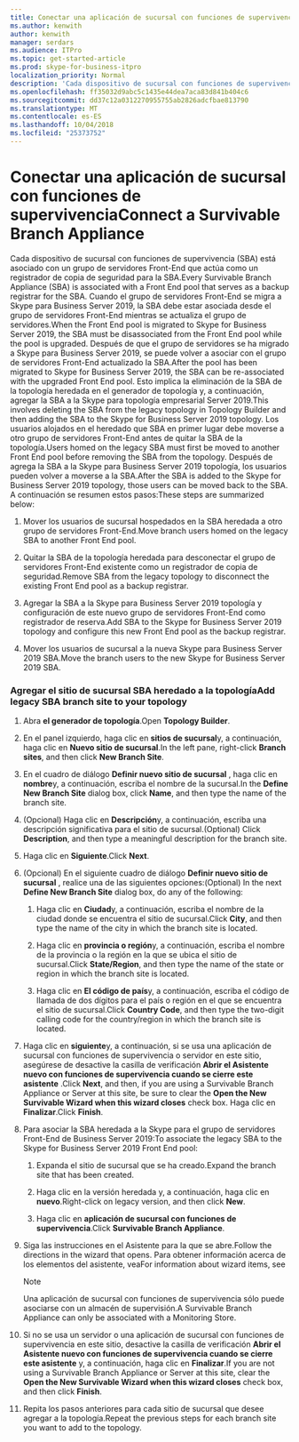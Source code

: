 ```yaml
---
title: Conectar una aplicación de sucursal con funciones de supervivencia
ms.author: kenwith
author: kenwith
manager: serdars
ms.audience: ITPro
ms.topic: get-started-article
ms.prod: skype-for-business-itpro
localization_priority: Normal
description: 'Cada dispositivo de sucursal con funciones de supervivencia (SBA) está asociado con un grupo de servidores Front-End que actúa como un registrador de reserva para la SBA. Cuando el Front-End de grupo de servidores se migra a Skype para Business Server 2019, la SBA debe estar asociado al grupo de servidores Front-End mientras se actualiza el grupo de servidores, una vez que el grupo de servidores se ha migrado a Skype para Business Server 2019, la SBA puede asociarse volver a la actualizada E front- grupo de servidores de ND. Esto implica la eliminación de la SBA de la topología heredada en el generador de topología y, a continuación, agregar la SBA a la Skype para topología empresarial Server 2019. Los usuarios alojados en el heredado que SBA en primer lugar debe moverse a otro grupo de servidores Front-End antes de quitar la SBA de la topología. Una vez que se agrega la SBA a la Skype para Business Server 2019 topología, los usuarios pueden, a continuación, volver a moverse a la SBA. A continuación se resumen estos pasos:'
ms.openlocfilehash: ff35032d9abc5c1435e44dea7aca83d841b404c6
ms.sourcegitcommit: dd37c12a0312270955755ab2826adcfbae813790
ms.translationtype: MT
ms.contentlocale: es-ES
ms.lasthandoff: 10/04/2018
ms.locfileid: "25373752"
---
```

# <a name="connect-a-survivable-branch-appliance"></a><span data-ttu-id="fb77c-108">Conectar una aplicación de sucursal con funciones de supervivencia</span><span class="sxs-lookup"><span data-stu-id="fb77c-108">Connect a Survivable Branch Appliance</span></span>

<span data-ttu-id="fb77c-109">Cada dispositivo de sucursal con funciones de supervivencia (SBA) está asociado con un grupo de servidores Front-End que actúa como un registrador de copia de seguridad para la SBA.</span><span class="sxs-lookup"><span data-stu-id="fb77c-109">Every Survivable Branch Appliance (SBA) is associated with a Front End pool that serves as a backup registrar for the SBA.</span></span> <span data-ttu-id="fb77c-110">Cuando el grupo de servidores Front-End se migra a Skype para Business Server 2019, la SBA debe estar asociada desde el grupo de servidores Front-End mientras se actualiza el grupo de servidores.</span><span class="sxs-lookup"><span data-stu-id="fb77c-110">When the Front End pool is migrated to Skype for Business Server 2019, the SBA must be disassociated from the Front End pool while the pool is upgraded.</span></span> <span data-ttu-id="fb77c-111">Después de que el grupo de servidores se ha migrado a Skype para Business Server 2019, se puede volver a asociar con el grupo de servidores Front-End actualizado la SBA.</span><span class="sxs-lookup"><span data-stu-id="fb77c-111">After the pool has been migrated to Skype for Business Server 2019, the SBA can be re-associated with the upgraded Front End pool.</span></span> <span data-ttu-id="fb77c-112">Esto implica la eliminación de la SBA de la topología heredada en el generador de topología y, a continuación, agregar la SBA a la Skype para topología empresarial Server 2019.</span><span class="sxs-lookup"><span data-stu-id="fb77c-112">This involves deleting the SBA from the legacy topology in Topology Builder and then adding the SBA to the Skype for Business Server 2019 topology.</span></span> <span data-ttu-id="fb77c-113">Los usuarios alojados en el heredado que SBA en primer lugar debe moverse a otro grupo de servidores Front-End antes de quitar la SBA de la topología.</span><span class="sxs-lookup"><span data-stu-id="fb77c-113">Users homed on the legacy SBA must first be moved to another Front End pool before removing the SBA from the topology.</span></span> <span data-ttu-id="fb77c-114">Después de agrega la SBA a la Skype para Business Server 2019 topología, los usuarios pueden volver a moverse a la SBA.</span><span class="sxs-lookup"><span data-stu-id="fb77c-114">After the SBA is added to the Skype for Business Server 2019 topology, those users can be moved back to the SBA.</span></span> <span data-ttu-id="fb77c-115">A continuación se resumen estos pasos:</span><span class="sxs-lookup"><span data-stu-id="fb77c-115">These steps are summarized below:</span></span>
  
1. <span data-ttu-id="fb77c-116">Mover los usuarios de sucursal hospedados en la SBA heredada a otro grupo de servidores Front-End.</span><span class="sxs-lookup"><span data-stu-id="fb77c-116">Move branch users homed on the legacy SBA to another Front End pool.</span></span>
    
2. <span data-ttu-id="fb77c-117">Quitar la SBA de la topología heredada para desconectar el grupo de servidores Front-End existente como un registrador de copia de seguridad.</span><span class="sxs-lookup"><span data-stu-id="fb77c-117">Remove SBA from the legacy topology to disconnect the existing Front End pool as a backup registrar.</span></span>
    
3. <span data-ttu-id="fb77c-118">Agregar la SBA a la Skype para Business Server 2019 topología y configuración de este nuevo grupo de servidores Front-End como registrador de reserva.</span><span class="sxs-lookup"><span data-stu-id="fb77c-118">Add SBA to the Skype for Business Server 2019 topology and configure this new Front End pool as the backup registrar.</span></span> 
    
4. <span data-ttu-id="fb77c-119">Mover los usuarios de sucursal a la nueva Skype para Business Server 2019 SBA.</span><span class="sxs-lookup"><span data-stu-id="fb77c-119">Move the branch users to the new Skype for Business Server 2019 SBA.</span></span>
    
### <a name="add-legacy-sba-branch-site-to-your-topology"></a><span data-ttu-id="fb77c-120">Agregar el sitio de sucursal SBA heredado a la topología</span><span class="sxs-lookup"><span data-stu-id="fb77c-120">Add legacy SBA branch site to your topology</span></span>

1. <span data-ttu-id="fb77c-121">Abra **el generador de topología**.</span><span class="sxs-lookup"><span data-stu-id="fb77c-121">Open **Topology Builder**.</span></span>
    
2. <span data-ttu-id="fb77c-122">En el panel izquierdo, haga clic en **sitios de sucursal**y, a continuación, haga clic en **Nuevo sitio de sucursal**.</span><span class="sxs-lookup"><span data-stu-id="fb77c-122">In the left pane, right-click **Branch sites**, and then click **New Branch Site**.</span></span>
    
3. <span data-ttu-id="fb77c-123">En el cuadro de diálogo **Definir nuevo sitio de sucursal** , haga clic en **nombre**y, a continuación, escriba el nombre de la sucursal.</span><span class="sxs-lookup"><span data-stu-id="fb77c-123">In the **Define New Branch Site** dialog box, click **Name**, and then type the name of the branch site.</span></span>
    
4. <span data-ttu-id="fb77c-124">(Opcional) Haga clic en **Descripción**y, a continuación, escriba una descripción significativa para el sitio de sucursal.</span><span class="sxs-lookup"><span data-stu-id="fb77c-124">(Optional) Click **Description**, and then type a meaningful description for the branch site.</span></span>
    
5. <span data-ttu-id="fb77c-125">Haga clic en **Siguiente**.</span><span class="sxs-lookup"><span data-stu-id="fb77c-125">Click **Next**.</span></span>
    
6. <span data-ttu-id="fb77c-126">(Opcional) En el siguiente cuadro de diálogo **Definir nuevo sitio de sucursal** , realice una de las siguientes opciones:</span><span class="sxs-lookup"><span data-stu-id="fb77c-126">(Optional) In the next **Define New Branch Site** dialog box, do any of the following:</span></span> 
    
    1. <span data-ttu-id="fb77c-127">Haga clic en **Ciudad**y, a continuación, escriba el nombre de la ciudad donde se encuentra el sitio de sucursal.</span><span class="sxs-lookup"><span data-stu-id="fb77c-127">Click **City**, and then type the name of the city in which the branch site is located.</span></span>
    
    2. <span data-ttu-id="fb77c-128">Haga clic en **provincia o región**y, a continuación, escriba el nombre de la provincia o la región en la que se ubica el sitio de sucursal.</span><span class="sxs-lookup"><span data-stu-id="fb77c-128">Click **State/Region**, and then type the name of the state or region in which the branch site is located.</span></span>
    
    3. <span data-ttu-id="fb77c-129">Haga clic en **El código de país**y, a continuación, escriba el código de llamada de dos dígitos para el país o región en el que se encuentra el sitio de sucursal.</span><span class="sxs-lookup"><span data-stu-id="fb77c-129">Click **Country Code**, and then type the two-digit calling code for the country/region in which the branch site is located.</span></span>
    
7. <span data-ttu-id="fb77c-130">Haga clic en **siguiente**y, a continuación, si se usa una aplicación de sucursal con funciones de supervivencia o servidor en este sitio, asegúrese de desactive la casilla de verificación **Abrir el Asistente nuevo con funciones de supervivencia cuando se cierre este asistente** .</span><span class="sxs-lookup"><span data-stu-id="fb77c-130">Click **Next**, and then, if you are using a Survivable Branch Appliance or Server at this site, be sure to clear the **Open the New Survivable Wizard when this wizard closes** check box.</span></span> <span data-ttu-id="fb77c-131">Haga clic en **Finalizar**.</span><span class="sxs-lookup"><span data-stu-id="fb77c-131">Click **Finish**.</span></span>
    
8. <span data-ttu-id="fb77c-132">Para asociar la SBA heredada a la Skype para el grupo de servidores Front-End de Business Server 2019:</span><span class="sxs-lookup"><span data-stu-id="fb77c-132">To associate the legacy SBA to the Skype for Business Server 2019 Front End pool:</span></span>
    
    1. <span data-ttu-id="fb77c-133">Expanda el sitio de sucursal que se ha creado.</span><span class="sxs-lookup"><span data-stu-id="fb77c-133">Expand the branch site that has been created.</span></span> 
    
    2. <span data-ttu-id="fb77c-134">Haga clic en la versión heredada y, a continuación, haga clic en **nuevo**.</span><span class="sxs-lookup"><span data-stu-id="fb77c-134">Right-click on legacy version, and then click **New**.</span></span>
    
    3. <span data-ttu-id="fb77c-135">Haga clic en **aplicación de sucursal con funciones de supervivencia**.</span><span class="sxs-lookup"><span data-stu-id="fb77c-135">Click **Survivable Branch Appliance**.</span></span>
    
9. <span data-ttu-id="fb77c-136">Siga las instrucciones en el Asistente para la que se abre.</span><span class="sxs-lookup"><span data-stu-id="fb77c-136">Follow the directions in the wizard that opens.</span></span> <span data-ttu-id="fb77c-137">Para obtener información acerca de los elementos del asistente, vea</span><span class="sxs-lookup"><span data-stu-id="fb77c-137">For information about wizard items, see</span></span>    
   <!-- [Define a Survivable Branch Appliance or Server in Lync 2013](https://technet.microsoft.com/en-us/library/gg398280(v=ocs.15).aspx). -->
   <!-- The above link points to un-rebranded 2013 content we will need to discuss rebrand or bring forward -->
    
    > [!NOTE]
    > <span data-ttu-id="fb77c-138">Una aplicación de sucursal con funciones de supervivencia sólo puede asociarse con un almacén de supervisión.</span><span class="sxs-lookup"><span data-stu-id="fb77c-138">A Survivable Branch Appliance can only be associated with a Monitoring Store.</span></span> 
  
10. <span data-ttu-id="fb77c-139">Si no se usa un servidor o una aplicación de sucursal con funciones de supervivencia en este sitio, desactive la casilla de verificación **Abrir el Asistente nuevo con funciones de supervivencia cuando se cierre este asistente** y, a continuación, haga clic en **Finalizar**.</span><span class="sxs-lookup"><span data-stu-id="fb77c-139">If you are not using a Survivable Branch Appliance or Server at this site, clear the **Open the New Survivable Wizard when this wizard closes** check box, and then click **Finish**.</span></span>
    
11. <span data-ttu-id="fb77c-140">Repita los pasos anteriores para cada sitio de sucursal que desee agregar a la topología.</span><span class="sxs-lookup"><span data-stu-id="fb77c-140">Repeat the previous steps for each branch site you want to add to the topology.</span></span>
    

